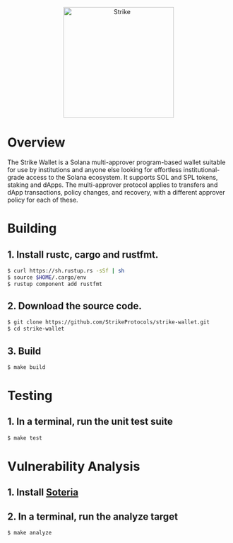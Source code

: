 <p align="center">
  <a href="https://strikeprotocols.com">
    <img alt="Strike" src="https://strike-public-assets.s3.amazonaws.com/images/strike-logo.png" width="250" />
  </a>
</p>

# Overview

The Strike Wallet is a Solana multi-approver program-based wallet suitable for
use by institutions and anyone else looking for effortless institutional-grade
access to the Solana ecosystem. It supports SOL and SPL tokens, staking and
dApps. The multi-approver protocol applies to transfers and dApp transactions,
policy changes, and recovery, with a different approver policy for each of these.

# Building

## **1. Install rustc, cargo and rustfmt.**

```bash
$ curl https://sh.rustup.rs -sSf | sh
$ source $HOME/.cargo/env
$ rustup component add rustfmt
```

## **2. Download the source code.**

```bash
$ git clone https://github.com/StrikeProtocols/strike-wallet.git
$ cd strike-wallet
```

## **3. Build**

```bash
$ make build
```

# Testing

## **1. In a terminal, run the unit test suite**

```bash
$ make test
```

# Vulnerability Analysis

## **1. Install [Soteria](https://www.soteria.dev/post/soteria-a-vulnerability-scanner-for-solana-smart-contracts)**

## **2. In a terminal, run the analyze target**

```bash
$ make analyze
```
